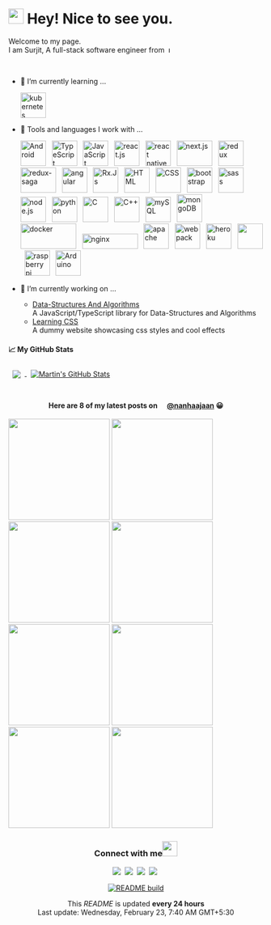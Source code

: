 <!--
**SurjitSahoo/surjitsahoo** is a ✨ _special_ ✨ repository because its `README.md` (this file) appears on your GitHub profile.

Here are some ideas to get you started:

- 🔭 I’m currently working on ...
- 🌱 I’m currently learning ...
- 👯 I’m looking to collaborate on ...
- 🤔 I’m looking for help with ...
- 💬 Ask me about ...
- 📫 How to reach me: ...
- 😄 Pronouns: ...
- ⚡ Fun fact: ...
-->

<h1><img src="https://emojis.slackmojis.com/emojis/images/1531849430/4246/blob-sunglasses.gif?1531849430" width="30"/> Hey! Nice to see you.</h1>

Welcome to my page.  
I am Surjit, A full-stack software engineer from&nbsp;
<img src="https://upload.wikimedia.org/wikipedia/en/thumb/4/41/Flag_of_India.svg/1200px-Flag_of_India.svg.png" height="11" title="India">

<br/>

- 🌱 I’m currently learning ...

  <img src="https://cdn.worldvectorlogo.com/logos/kubernets.svg" alt="kubernetes" title="Kubernetes" width="50" height="50" />

- 🧰 Tools and languages I work with ...

  <img src="https://cdn.worldvectorlogo.com/logos/android.svg" alt="Android" title="Android" width="50" height="50" > &nbsp;
  <img src="https://cdn.worldvectorlogo.com/logos/typescript.svg" alt="TypeScript" title="TypeScript" width="50" height="50" > &nbsp;
  <img src="https://cdn.worldvectorlogo.com/logos/logo-javascript.svg" alt="JavaScript" title="JavaScript" width="50" height="50" > &nbsp;
  <img src="https://cdn.worldvectorlogo.com/logos/react-2.svg" alt="react.js" title="React.Js" width="50" height="50" > &nbsp;
  <img src="https://cdn.worldvectorlogo.com/logos/react-native-firebase-1.svg" alt="react native" title= "React Native" width="50" height="50" > &nbsp;
  <img src="https://cdn.worldvectorlogo.com/logos/nextjs-3.svg" alt="next.js" title="Next.Js" width="70" height="50" > &nbsp;
  <img src="https://cdn.worldvectorlogo.com/logos/redux.svg" alt="redux" title="Redux" width="50" height="50" > &nbsp;
  <img src="https://cdn.worldvectorlogo.com/logos/redux-saga.svg" alt="redux-saga" title="Redux Saga" width="70" height="50" > &nbsp;
  <img src="https://cdn.worldvectorlogo.com/logos/angular-icon-1.svg" alt="angular" title="Angular" width="50" height="50" > &nbsp;
  <img src="https://cdn.worldvectorlogo.com/logos/rxjs-1.svg" alt="Rx.Js" title="Rx.Js" width="50" height="50" > &nbsp;
  <img src="https://cdn.jsdelivr.net/gh/devicons/devicon/icons/html5/html5-original.svg" alt="HTML" title="HTML" width="50" height="50" > &nbsp;
  <img src="https://cdn.jsdelivr.net/gh/devicons/devicon/icons/css3/css3-original.svg" alt="CSS" title="CSS" width="50" height="50" > &nbsp;
  <img src="https://cdn.worldvectorlogo.com/logos/bootstrap-4.svg" alt="bootstrap" title="Bootstrap" width="50" height="50" > &nbsp;
  <img src="https://cdn.worldvectorlogo.com/logos/sass-1.svg" alt="sass" title="Sass" width="50" height="50" > &nbsp;
  <img src="https://cdn.worldvectorlogo.com/logos/nodejs-icon.svg" alt="node.js" title="Node.Js" width="50" height="50" > &nbsp;
  <img src="https://cdn.worldvectorlogo.com/logos/python-5.svg" alt="python" title="Python" width="50" height="50" > &nbsp;
  <img src="https://cdn.jsdelivr.net/gh/devicons/devicon/icons/c/c-original.svg" alt="C" title="C" width="50" height="50" > &nbsp;
  <img src="https://cdn.worldvectorlogo.com/logos/c.svg" alt="C++" title="C++" width="50" height="50" > &nbsp;
  <img src="https://cdn.worldvectorlogo.com/logos/mysql-6.svg" alt="mySQL" title="MySQL" width="50" height="50" > &nbsp;
  <img src="https://cdn.worldvectorlogo.com/logos/mongodb-icon-1.svg" alt="mongoDB" title="MongoDB" width="50" height="55" > &nbsp;
  <img src="https://cdn.worldvectorlogo.com/logos/docker-3.svg" alt="docker" title="Docker" width="110" height="50" > &nbsp;
  <img src="https://cdn.worldvectorlogo.com/logos/nginx.svg" alt="nginx" title="nginx" width="110" height="30" > &nbsp;
  <img src="https://cdn.jsdelivr.net/gh/devicons/devicon/icons/apache/apache-original-wordmark.svg" alt="apache" title="apache" width="50" height="50" > &nbsp;
  <img src="https://cdn.worldvectorlogo.com/logos/webpack-icon.svg" alt="webpack" title="Webpack" width="50" height="50" > &nbsp;
  <img src="https://cdn.worldvectorlogo.com/logos/heroku-4.svg" alt="heroku" title="heroku" width="50" height="50" > &nbsp;
  <img src="https://cdn.worldvectorlogo.com/logos/git-icon.svg" alt="" title="git" width="50" height="50" > &nbsp;
  <img src="https://cdn.worldvectorlogo.com/logos/raspberry-pi.svg" alt="raspberry pi" title="Raspberry Pi" width="50" height="50" > &nbsp;
  <img src="https://cdn.jsdelivr.net/gh/devicons/devicon/icons/arduino/arduino-original-wordmark.svg" alt="Arduino" title="Arduino" width="50" height="50" > &nbsp;
  <!-- <img src="" alt="" width="50" height="50" > &nbsp; -->

- 🔭 I’m currently working on ...

  - [Data-Structures And Algorithms](https://github.com/SurjitSahoo/DataStructures-Algorithms 'Data-Structures and Algorithms implemented in TypeScript')  
    A JavaScript/TypeScript library for Data-Structures and Algorithms
  - [Learning CSS](https://surjitsahoo.github.io/learning-scss)  
    A dummy website showcasing css styles and cool effects

#### &#x1f4c8; My GitHub Stats

<a href="https://github.com/surjitsahoo">
  <img align="center" style="margin:0.5rem" src="https://github-readme-stats.vercel.app/api/top-langs/?username=surjitsahoo&langs_count=3&hide=html,css&title_color=ffffff&text_color=c9cacc&icon_color=4AB197&bg_color=1A2B34" />
</a>

<a href="https://github.com/surjitsahoo">
  <img align="center" style="margin:0.5rem" src="https://github-readme-stats.vercel.app/api?username=surjitsahoo&show_icons=true&line_height=27&count_private=true&title_color=ffffff&text_color=c9cacc&icon_color=4AB097&bg_color=1A2B34" alt="Martin's GitHub Stats" />
</a>

<br/>
<br/>

<h4 align="center">Here are 8 of my latest posts on
<img src="https://cdn.worldvectorlogo.com/logos/instagram-2-1.svg" height="12" />
<a href="https://www.instagram.com/nanhaajaan/">@nanhaajaan</a> 
😀</h4>

<p>
<img src="https:&#x2F;&#x2F;cdn5.picuki.com&#x2F;https%3A%2F%2Fscontent-hel3-1.cdninstagram.com%2Fv%2Ft51.2885-15%2Fsh0.08%2Fe35%2Fc240.0.960.960a%2Fs640x640%2F274320285_671140657402426_4514994137901134558_n.webp.jpg%3F_nc_ht%3Dscontent-hel3-1.cdninstagram.com%26_nc_cat%3D110%26_nc_ohc%3DcsrR1SCavJ8AX-HT-bY%26edm%3DABfd0MgBAAAA%26ccb%3D7-4%26oh%3D00_AT9rRXYqHMVBFqIB4C-UKDeWlXJc0O2Kvlq5VPFwi68DsA%26oe%3D621C6720%26_nc_sid%3D7bff83" width="200">
<img src="https:&#x2F;&#x2F;cdn5.picuki.com&#x2F;https%3A%2F%2Fscontent-hel3-1.cdninstagram.com%2Fv%2Ft51.2885-15%2F273131601_666283844549403_7571847574440354287_n.webp%3Fstp%3Dc240.0.960.960a_dst-jpg_e35_s640x640_sh0.08%26_nc_ht%3Dscontent-hel3-1.cdninstagram.com%26_nc_cat%3D103%26_nc_ohc%3DjqkB6EuWBRkAX9zJgMA%26edm%3DABfd0MgBAAAA%26ccb%3D7-4%26oh%3D00_AT9ZQHj7ruERhpRqx1ztVnXPx_tENh5Nqb-TvlQvFiXrwQ%26oe%3D621CCAE5%26_nc_sid%3D7bff83" width="200">
<img src="https:&#x2F;&#x2F;cdn5.picuki.com&#x2F;https%3A%2F%2Fscontent-hel3-1.cdninstagram.com%2Fv%2Ft51.2885-15%2F255192340_301618441603122_8368565196910733187_n.jpg%3Fstp%3Dc0.150.540.540a_dst-jpg_e35%26_nc_ht%3Dscontent-hel3-1.cdninstagram.com%26_nc_cat%3D106%26_nc_ohc%3D1SZgfGVVXOkAX8twlvI%26edm%3DABfd0MgBAAAA%26ccb%3D7-4%26oh%3D00_AT8C7mz_X6LEcVDyT0ybANGweLZbmkuPkGxHo_8VBDzpfg%26oe%3D6217E6D2%26_nc_sid%3D7bff83" width="200">
<img src="https:&#x2F;&#x2F;cdn5.picuki.com&#x2F;https%3A%2F%2Fscontent-hel3-1.cdninstagram.com%2Fv%2Ft51.2885-15%2F250035814_312584433646335_5587894014128254341_n.jpg%3Fstp%3Ddst-jpg_e35_s640x640_sh0.08%26_nc_ht%3Dscontent-hel3-1.cdninstagram.com%26_nc_cat%3D103%26_nc_ohc%3DHjPizzNWsvIAX-Oj6vM%26edm%3DABfd0MgBAAAA%26ccb%3D7-4%26oh%3D00_AT8gz824uEWln95I9MMG_EAm0ijEkFnRWUMubvxK35owow%26oe%3D621BB4B5%26_nc_sid%3D7bff83" width="200">
<img src="https:&#x2F;&#x2F;cdn5.picuki.com&#x2F;https%3A%2F%2Fscontent-hel3-1.cdninstagram.com%2Fv%2Ft51.2885-15%2F244261660_583787119512728_2254773179162970041_n.jpg%3Fstp%3Dc157.0.406.406a_dst-jpg_e35%26_nc_ht%3Dscontent-hel3-1.cdninstagram.com%26_nc_cat%3D108%26_nc_ohc%3Df_RFUEo7cikAX-8ExkE%26edm%3DABfd0MgBAAAA%26ccb%3D7-4%26oh%3D00_AT8VGJ2OmI0hl54Lk4-TRQ4JBiMIxwHmAyXwnF3eFOo1Ng%26oe%3D6217AA5F%26_nc_sid%3D7bff83" width="200">
<img src="https:&#x2F;&#x2F;cdn5.picuki.com&#x2F;https%3A%2F%2Fscontent-hel3-1.cdninstagram.com%2Fv%2Ft51.2885-15%2F243200175_3717698915121873_4152810685552516355_n.jpg%3Fstp%3Dc0.150.540.540a_dst-jpg_e35%26_nc_ht%3Dscontent-hel3-1.cdninstagram.com%26_nc_cat%3D109%26_nc_ohc%3D_2VS2PBQJ6YAX-Vl3Bs%26edm%3DABfd0MgBAAAA%26ccb%3D7-4%26oh%3D00_AT-KfuPi8dw-bOxC2Im47GkXnyqEU02qHMDSbyhzOEsRRQ%26oe%3D6217F2E3%26_nc_sid%3D7bff83" width="200">
<img src="https:&#x2F;&#x2F;cdn5.picuki.com&#x2F;https%3A%2F%2Fscontent-hel3-1.cdninstagram.com%2Fv%2Ft51.2885-15%2F242387022_132305759134522_1746394073245967115_n.jpg%3Fstp%3Dc0.180.1440.1440a_dst-jpg_e35_s640x640_sh0.08%26_nc_ht%3Dscontent-hel3-1.cdninstagram.com%26_nc_cat%3D110%26_nc_ohc%3Dm84tpWy6ezgAX9yfpnQ%26edm%3DABfd0MgBAAAA%26ccb%3D7-4%26oh%3D00_AT_YEpIgTDWJGRUeLau_6e2QDJcemyb3rtvMDUhoTnmFag%26oe%3D621D6792%26_nc_sid%3D7bff83" width="200">
<img src="https:&#x2F;&#x2F;cdn5.picuki.com&#x2F;https%3A%2F%2Fscontent-hel3-1.cdninstagram.com%2Fv%2Ft51.2885-15%2F236856686_309104857669223_3237555759037002833_n.jpg%3Fstp%3Dc240.0.960.960a_dst-jpg_e35_s640x640_sh0.08%26_nc_ht%3Dscontent-hel3-1.cdninstagram.com%26_nc_cat%3D111%26_nc_ohc%3DkBymUvPFKTkAX8KU-ap%26edm%3DABfd0MgBAAAA%26ccb%3D7-4%26oh%3D00_AT-_3-14oyHIih6aM04UxPBzpEcaRcRI_BzNN9rmo9iPew%26oe%3D621CC108%26_nc_sid%3D7bff83" width="200">
</p>

<div align='center'>
<h3>Connect with me<img src="https://emojis.slackmojis.com/emojis/images/1536351075/4594/blob-wave.gif?1536351075" width="30"> </h3>

[![](https://img.shields.io/badge/Twitter-1DA1F2?style=for-the-badge&logo=twitter&logoColor=white)](https://twitter.com/nanha_jaan)&nbsp;
[![](https://img.shields.io/badge/LinkedIn-0077B5?style=for-the-badge&logo=linkedin&logoColor=white)](https://www.linkedin.com/in/surjit-kumar-sahoo-455b26130/)&nbsp;
[![](https://img.shields.io/badge/Instagram-E4405F?style=for-the-badge&logo=instagram&logoColor=white)](https://www.instagram.com/nanhaajaan/)&nbsp;
[![](https://img.shields.io/badge/Facebook-1877F2?style=for-the-badge&logo=facebook&logoColor=white)](https://www.facebook.com/surjit.sahoo.3576/)&nbsp;

[![README build](https://github.com/SurjitSahoo/surjitsahoo/actions/workflows/main.yaml/badge.svg)](https://github.com/SurjitSahoo/surjitsahoo/actions/workflows/main.yaml)

<p>This <i>README</i> is updated <b>every 24 hours</b><br/>
Last update: Wednesday, February 23, 7:40 AM GMT+5:30</p>
</div>
